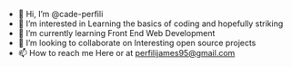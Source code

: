 - 👋 Hi, I’m @cade-perfili
- 👀 I’m interested in Learning the basics of coding and hopefully striking
- 🌱 I’m currently learning Front End Web Development
- 💞️ I’m looking to collaborate on Interesting open source projects
- 📫 How to reach me Here or at perfilijames95@gmail.com

<!---
cade-perfili/cade-perfili is a ✨ special ✨ repository because its `README.md` (this file) appears on your GitHub profile.
You can click the Preview link to take a look at your changes.
--->
